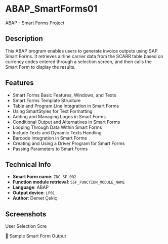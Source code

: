 # ABAP_SmartForms01
ABAP - Smart Forms Project


## Description
This ABAP program enables users to generate invoice outputs using SAP Smart Forms. It retrieves airline carrier data from the SCARR table based on currency codes entered through a selection screen, and then calls the Smart Form to display the results.

## Features
- Smart Forms Basic Features, Windows, and Texts
- Smart Forms Template Structure
- Table and Program Line Integration in Smart Forms
- Using SmartStyles for Text Formatting
- Adding and Managing Logos in Smart Forms
- Conditional Output and Alternatives in Smart Forms
- Looping Through Data Within Smart Forms
- Include Texts and Dynamic Texts Handling
- Barcode Integration in Smart Forms
- Creating and Using a Driver Program for Smart Forms
- Passing Parameters to Smart Forms

## Technical Info
- **Smart Form name**: `ZDC_SF_002`
- **Function module retrieval**: `SSF_FUNCTION_MODULE_NAME`
- **Language**: ABAP
- **Output device**: `LP01`
- **Author**: Demet Çekiç

## Screenshots
User Selection Scre

📄 Sample Smart Form Output 
